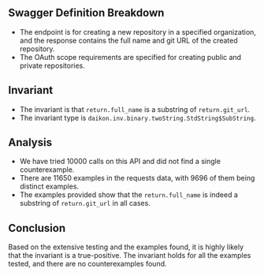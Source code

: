 ## Swagger Definition Breakdown
- The endpoint is for creating a new repository in a specified organization, and the response contains the full name and git URL of the created repository.
- The OAuth scope requirements are specified for creating public and private repositories.

## Invariant
- The invariant is that `return.full_name` is a substring of `return.git_url`.
- The invariant type is `daikon.inv.binary.twoString.StdString$SubString`.

## Analysis
- We have tried 10000 calls on this API and did not find a single counterexample.
- There are 11650 examples in the requests data, with 9696 of them being distinct examples.
- The examples provided show that the `return.full_name` is indeed a substring of `return.git_url` in all cases.

## Conclusion
Based on the extensive testing and the examples found, it is highly likely that the invariant is a true-positive. The invariant holds for all the examples tested, and there are no counterexamples found.
